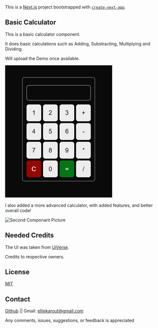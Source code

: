 This is a [Next.js](https://nextjs.org) project bootstrapped with [`create-next-app`](https://nextjs.org/docs/app/api-reference/cli/create-next-app).


## Basic Calculator

This is a basic calculator component.

It does basic calculations such as Adding, Substracting, Multiplying and Dividing.

Will upload the Demo once available.

![Componant Picture](/public\demo.png)

I also added a more advanced calculator, with added features, and better overall code!

![Second Componant Picture](/public/public\advDemo.png)

## Needed Credits

The UI was taken from [UiVerse](https://uiverse.io/emmanuelh-dev/jolly-duck-70).

Credits to respective owners.

##  License

[MIT](./License)


## Contact

[Github](https://github.com/elliek17) || Gmail: elliekarout@gmail.com

Any comments, issues, suggestions, or feedback is appreciated
